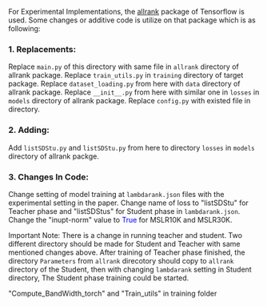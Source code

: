 For Experimental Implementations, the <a href = "https://github.com/allegro/allRank">allrank</a> package of Tensorflow is used. Some changes or additive code is utilize on that package which is as following:

### 1. Replacements:
  Replace `main.py` of this directory with same file in `allrank` directory of allrank package.
  Replace `train_utils.py` in `training` directory of target package.
  Replace `dataset_loading.py` from here with `data` directory of allrank package.
  Replace `__init__.py` from here with similar one in `losses` in `models` directory of allrank package.
  Replace `config.py` with existed file in ` ` directory.
### 2. Adding:
  Add `listSDStu.py` and `listSDStu.py` from here to directory `losses` in `models` directory of allrank packge.
### 3. Changes In Code:
  Change setting of model training at `lambdarank.json` files with the experimental setting in the paper.
  Change name of loss to "listSDStu" for Teacher phase and "listSDStus" for Student phase in `lambdarank.json`.
  Change the "inupt-norm" value to <span style="color:blue">True</span> for MSLR10K and MSLR30K.

Important Note: There is a change in running teacher and student. Two different directory should be made for Student and Teacher with same mentioned changes above. After training of Teacher phase finished, the directory `Parameters` from `allrank` direcotory should copy to `allrank` directory of the Student, then with changing `lambdarank` setting in Student directory, The Student phase training could be started. 


"Compute_BandWidth_torch" and "Train_utils"  in training folder

